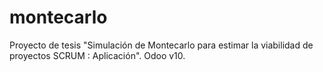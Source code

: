# montecarlo
Proyecto de tesis "Simulación de Montecarlo para estimar la viabilidad de proyectos SCRUM : Aplicación".
	Odoo v10.